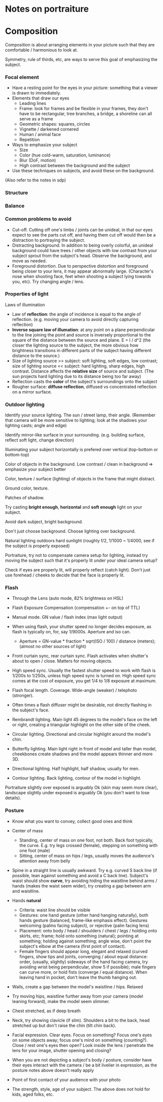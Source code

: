 # Notes on portraiture

# Composition

Composition is about arranging elements in your picture such that they are comfortable / harmonious to look at.

Symmetry, rule of thirds, etc, are ways to serve this goal of emphasizing the subject.

### Focal element

* Have a resting point for the eyes in your picture: something that a viewer is drawn to immediately.
* Elements that draw our eyes
  * Leading lines
  * Frame: look for frames and be flexible in your frames, they don't have to be rectangular, tree branches, a bridge, a shoreline can all serve as a frame
  * Geometric shapes: squares, circles
  * Vignette / darkened cornered
  * Human / animal face
  * Repetition
* Ways to emphasize your subject
  * Size
  * Color (hue cold-warm, saturation, luminance)
  * Blur (DoF, motion)
  * High contrast between the background and the subject
* Use these techniques on subjects, and avoid these on the background.

(Also refer to the notes in sdp)

### Structure

### Balance

### Common problems to avoid

* Cut-off. Cutting off one's limbs / joints can be unideal, in that our eyes expect to see the parts cut off, and having them cut off would then be a distraction to portraying the subject.
* Distracting background. In addition to being overly colorful, an unideal background could have trees / other objects with low contrast from your subject sprout from the subject's head. Observe the background, and move as needed.
* Foreground distortion. Due to perspective distortion and foreground being closer to your lens, it may appear abnormally large. (Character's nose when shooting face, feet when shooting a subject lying towards you, etc). Try changing angle / lens.

### Properties of light

Laws of illumination

* Law of **reflection**: the angle of incidence is equal to the angle of reflection. (e.g. moving your camera to avoid directly capturing reflection)
* **Inverse square law of illumation**: at any point on a plane perpendicular to the line joining the point and source is inversely proportional to the square of the distance between the source and plane.
E = I / d^2 (the closer the lighting source to the subject, the more obvious how brightness transitions in different parts of the subject having different distance to the source.)
* Size of lighting source >> subject: soft lighting, soft edges, low contrast; size of lighting source << subject: hard lighting, sharp edges, high contrast. Distance affects the **relative size** of source and subject. (The sun projects hard lighting due to its distance being too far away)
* Reflection casts the **color** of the subject's surroundings onto the subject
* Rougher surface: **diffuse reflection**, diffused vs concentrated reflection on a mirror surface.

### Outdoor lighting

Identify your source lighting.
The sun / street lamp, their angle. (Remember that camera will be more sensitive to lighting; look at the shadows your lighting casts; angle and edge)

Identify mirror-like surface in your surrounding. (e.g. building surface, reflect soft light, change direction)

Illuminating your subject horizontally is prefered over vertical (top-bottom or bottom-top)

Color of objects in the background. Low contrast / clean in background => emphasize your subject better

Color, texture / surface (lighting) of objects in the frame that might distract.

Ground color, texture.

Patches of shadow.

Try casting **bright enough**, **horizontal** and **soft enough** light on your subject.

Avoid dark subject, bright background. 

Don't just choose background. Choose lighting over background.

Natural lighting outdoors hard sunlight (roughly f/2, 1/1000 ~ 1/4000, see if the subject is properly exposed)

Portraiture, try not to compensate camera setup for lighting, instead try moving the subject such that it's properly lit under your ideal camera setup?

Check if eyes are properly lit, will properly reflect (catch light). Don't just use forehead / cheeks to decide that the face is properly lit.

### Flash

* Through the Lens (auto mode, 82% brightness on HSL)
* Flash Exposure Compensation (compensation +- on top of TTL)
* Manual mode. GN value / flash index (max light output)

* When using flash, your shutter speed no longer decides exposure, as flash is typically on, for, say 1/9000s. Aperture and iso can.
  * Aperture = GN-value * fraction * sqrt(ISO / 100) / distance (meters); (almost no other sources of light)

* Front curtain sync, rear curtain sync. Flash activates when shutter's about to open / close. Matters for moving objects.
* High speed sync. Usually the fastest shutter speed to work with flash is 1/200s to 1/250s, unless high speed sync is turned on. High speed sync comes at the cost of exposure, you get 1/4 to 1/8 exposure at maximum.
* Flash focal length. Coverage. Wide-angle (weaker) / telephoto (stronger).
* Often times a flash diffuser might be desirable, not directly flashing in the subject's face.

* Rembrandt lighting.
Main light 45 degrees to the model's face on the left or right, creating a triangular highlight on the other side of the cheek.
* Circular lighting.
Directional and circular highlight around the model's chin.
* Butterfly lighting.
Main light right in front of model and taller than model, cheekbones create shadows and the model appears thinner and more 3D.
* Directional lighting.
Half highlight, half shadow, usually for men.
* Contour lighting.
Back lighting, contour of the model in highlight.

Portraiture slightly over exposed is arguably Ok (skin may seem more clear), landscape slightly under exposed is arguably Ok (you don't want to lose details).

### Posture

* Know what you want to convey, collect good ones and think
* Center of mass
  * Standing, center of mass on one foot, not both. Back foot typically, the curve. E.g. try legs crossed (female), stepping on something with one foot (male)
  * Sitting, center of mass on hips / legs, usually moves the audience's attention away from belly
* Spine in a straight line is usually awkward. Try e.g. curved S back line (if possible, lean against something and avoid a C back line). Subject's waist should show **curve**, try avoiding hiding the waistline behind arms / hands (makes the waist seem wider), try creating a gap between arm and waistline.
* Hands **natural**
  * Criteria: waist line should be visible
  * Gestures: one hand gesture (other hand hanging naturally), both hands gesture (balanced, frame-like emphasis effect). Gestures welcoming (palms facing subject), or rejective (palm facing lens)
  * Placement: onto body / head / shoulders / chest / legs / holding onto skirts, etc; frame; hold onto something (natural); pointing at something; holding against something; angle wise, don't point the subject's elbow at the camera (first point of contact).
  * Female fingers should appear long, elegant and relaxed (curved fingers, show tips and joints, converging / about equal distance: order, (usually, slightly) sideways of the hand facing camera, try avoiding wrist being perpendicular, show 5 if possible); male fingers can curve more, or hold fists (converge / equal distance). When leaving hand in pocket, don't leave the thumb hanging out.

* Walls, create a gap between the model's waistline / hips. Relaxed
* Try moving hips, waistline further away from your camera (model leaning forward), make the model seem slimmer.
* Chest stretched, as if deep breath
* Neck, try showing clavicle (if slim). Shoulders a bit to the back, head stretched up but don't raise the chin (tilt chin back).
* Facial expression. Clear eyes. Focus on something? Focus one's eyes on some objects away; focus one's mind on something (counting?). Close / rest one's eyes then open? Look inside the lens / penetrate the lens for your image, shutter opening and closing?

* When you are not depicting a subject's body / posture, consider have their eyes interact with the camera / be a bit livelier in expression, as the posture notes above doesn't really apply
* Point of first contact of your audience with your photo
* The strength, style, age of your subject. The above does not hold for kids, aged folks, etc.


